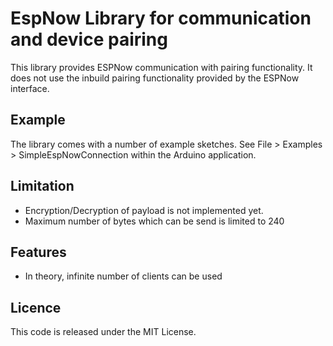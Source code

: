 # EspNow Library for communication and device pairing
This library provides ESPNow communication with pairing functionality.
It does not use the inbuild pairing functionality provided by the ESPNow interface.

## Example

The library comes with a number of example sketches. See File > Examples > SimpleEspNowConnection within the Arduino application.


## Limitation

- Encryption/Decryption of payload is not implemented yet.
- Maximum number of bytes which can be send is limited to 240


## Features

- In theory, infinite number of clients can be used


## Licence

This code is released under the MIT License.
